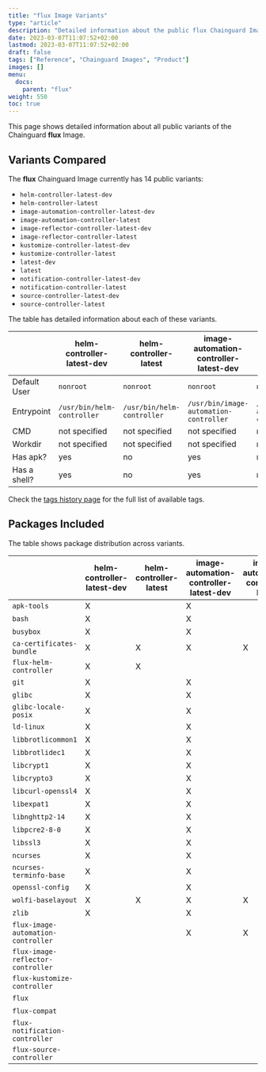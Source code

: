 ```yaml
---
title: "flux Image Variants"
type: "article"
description: "Detailed information about the public flux Chainguard Image variants"
date: 2023-03-07T11:07:52+02:00
lastmod: 2023-03-07T11:07:52+02:00
draft: false
tags: ["Reference", "Chainguard Images", "Product"]
images: []
menu:
  docs:
    parent: "flux"
weight: 550
toc: true
---
```


This page shows detailed information about all public variants of the Chainguard **flux** Image.

## Variants Compared
The **flux** Chainguard Image currently has 14 public variants: 

- `helm-controller-latest-dev`
- `helm-controller-latest`
- `image-automation-controller-latest-dev`
- `image-automation-controller-latest`
- `image-reflector-controller-latest-dev`
- `image-reflector-controller-latest`
- `kustomize-controller-latest-dev`
- `kustomize-controller-latest`
- `latest-dev`
- `latest`
- `notification-controller-latest-dev`
- `notification-controller-latest`
- `source-controller-latest-dev`
- `source-controller-latest`

The table has detailed information about each of these variants.

|              | helm-controller-latest-dev | helm-controller-latest     | image-automation-controller-latest-dev | image-automation-controller-latest     | image-reflector-controller-latest-dev | image-reflector-controller-latest     | kustomize-controller-latest-dev | kustomize-controller-latest     | latest-dev      | latest          | notification-controller-latest-dev | notification-controller-latest     | source-controller-latest-dev | source-controller-latest     |
|--------------|----------------------------|----------------------------|----------------------------------------|----------------------------------------|---------------------------------------|---------------------------------------|---------------------------------|---------------------------------|-----------------|-----------------|------------------------------------|------------------------------------|------------------------------|------------------------------|
| Default User | `nonroot`                  | `nonroot`                  | `nonroot`                              | `nonroot`                              | `nonroot`                             | `nonroot`                             | `nonroot`                       | `nonroot`                       | `nonroot`       | `nonroot`       | `nonroot`                          | `nonroot`                          | `nonroot`                    | `nonroot`                    |
| Entrypoint   | `/usr/bin/helm-controller` | `/usr/bin/helm-controller` | `/usr/bin/image-automation-controller` | `/usr/bin/image-automation-controller` | `/usr/bin/image-reflector-controller` | `/usr/bin/image-reflector-controller` | `/usr/bin/kustomize-controller` | `/usr/bin/kustomize-controller` | `/usr/bin/flux` | `/usr/bin/flux` | `/usr/bin/notification-controller` | `/usr/bin/notification-controller` | `/usr/bin/source-controller` | `/usr/bin/source-controller` |
| CMD          | not specified              | not specified              | not specified                          | not specified                          | not specified                         | not specified                         | not specified                   | not specified                   | `help`          | `help`          | not specified                      | not specified                      | not specified                | not specified                |
| Workdir      | not specified              | not specified              | not specified                          | not specified                          | not specified                         | not specified                         | not specified                   | not specified                   | not specified   | not specified   | not specified                      | not specified                      | not specified                | not specified                |
| Has apk?     | yes                        | no                         | yes                                    | no                                     | yes                                   | no                                    | yes                             | no                              | yes             | no              | yes                                | no                                 | yes                          | no                           |
| Has a shell? | yes                        | no                         | yes                                    | no                                     | yes                                   | no                                    | yes                             | no                              | yes             | yes             | yes                                | no                                 | yes                          | no                           |

Check the [tags history page](/chainguard/chainguard-images/reference/flux/tags_history/) for the full list of available tags.

## Packages Included
The table shows package distribution across variants.

|                                    | helm-controller-latest-dev | helm-controller-latest | image-automation-controller-latest-dev | image-automation-controller-latest | image-reflector-controller-latest-dev | image-reflector-controller-latest | kustomize-controller-latest-dev | kustomize-controller-latest | latest-dev | latest | notification-controller-latest-dev | notification-controller-latest | source-controller-latest-dev | source-controller-latest |
|------------------------------------|----------------------------|------------------------|----------------------------------------|------------------------------------|---------------------------------------|-----------------------------------|---------------------------------|-----------------------------|------------|--------|------------------------------------|--------------------------------|------------------------------|--------------------------|
| `apk-tools`                        | X                          |                        | X                                      |                                    | X                                     |                                   | X                               |                             | X          |        | X                                  |                                | X                            |                          |
| `bash`                             | X                          |                        | X                                      |                                    | X                                     |                                   | X                               |                             | X          |        | X                                  |                                | X                            |                          |
| `busybox`                          | X                          |                        | X                                      |                                    | X                                     |                                   | X                               |                             | X          | X      | X                                  |                                | X                            |                          |
| `ca-certificates-bundle`           | X                          | X                      | X                                      | X                                  | X                                     | X                                 | X                               | X                           | X          | X      | X                                  | X                              | X                            | X                        |
| `flux-helm-controller`             | X                          | X                      |                                        |                                    |                                       |                                   |                                 |                             |            |        |                                    |                                |                              |                          |
| `git`                              | X                          |                        | X                                      |                                    | X                                     |                                   | X                               |                             | X          |        | X                                  |                                | X                            |                          |
| `glibc`                            | X                          |                        | X                                      |                                    | X                                     | X                                 | X                               |                             | X          | X      | X                                  |                                | X                            |                          |
| `glibc-locale-posix`               | X                          |                        | X                                      |                                    | X                                     | X                                 | X                               |                             | X          | X      | X                                  |                                | X                            |                          |
| `ld-linux`                         | X                          |                        | X                                      |                                    | X                                     | X                                 | X                               |                             | X          | X      | X                                  |                                | X                            |                          |
| `libbrotlicommon1`                 | X                          |                        | X                                      |                                    | X                                     |                                   | X                               |                             | X          |        | X                                  |                                | X                            |                          |
| `libbrotlidec1`                    | X                          |                        | X                                      |                                    | X                                     |                                   | X                               |                             | X          |        | X                                  |                                | X                            |                          |
| `libcrypt1`                        | X                          |                        | X                                      |                                    | X                                     |                                   | X                               |                             | X          | X      | X                                  |                                | X                            |                          |
| `libcrypto3`                       | X                          |                        | X                                      |                                    | X                                     |                                   | X                               |                             | X          |        | X                                  |                                | X                            |                          |
| `libcurl-openssl4`                 | X                          |                        | X                                      |                                    | X                                     |                                   | X                               |                             | X          |        | X                                  |                                | X                            |                          |
| `libexpat1`                        | X                          |                        | X                                      |                                    | X                                     |                                   | X                               |                             | X          |        | X                                  |                                | X                            |                          |
| `libnghttp2-14`                    | X                          |                        | X                                      |                                    | X                                     |                                   | X                               |                             | X          |        | X                                  |                                | X                            |                          |
| `libpcre2-8-0`                     | X                          |                        | X                                      |                                    | X                                     |                                   | X                               |                             | X          |        | X                                  |                                | X                            |                          |
| `libssl3`                          | X                          |                        | X                                      |                                    | X                                     |                                   | X                               |                             | X          |        | X                                  |                                | X                            |                          |
| `ncurses`                          | X                          |                        | X                                      |                                    | X                                     |                                   | X                               |                             | X          |        | X                                  |                                | X                            |                          |
| `ncurses-terminfo-base`            | X                          |                        | X                                      |                                    | X                                     |                                   | X                               |                             | X          |        | X                                  |                                | X                            |                          |
| `openssl-config`                   | X                          |                        | X                                      |                                    | X                                     |                                   | X                               |                             | X          |        | X                                  |                                | X                            |                          |
| `wolfi-baselayout`                 | X                          | X                      | X                                      | X                                  | X                                     | X                                 | X                               | X                           | X          | X      | X                                  | X                              | X                            | X                        |
| `zlib`                             | X                          |                        | X                                      |                                    | X                                     |                                   | X                               |                             | X          |        | X                                  |                                | X                            |                          |
| `flux-image-automation-controller` |                            |                        | X                                      | X                                  |                                       |                                   |                                 |                             |            |        |                                    |                                |                              |                          |
| `flux-image-reflector-controller`  |                            |                        |                                        |                                    | X                                     | X                                 |                                 |                             |            |        |                                    |                                |                              |                          |
| `flux-kustomize-controller`        |                            |                        |                                        |                                    |                                       |                                   | X                               | X                           |            |        |                                    |                                |                              |                          |
| `flux`                             |                            |                        |                                        |                                    |                                       |                                   |                                 |                             | X          | X      |                                    |                                |                              |                          |
| `flux-compat`                      |                            |                        |                                        |                                    |                                       |                                   |                                 |                             | X          | X      |                                    |                                |                              |                          |
| `flux-notification-controller`     |                            |                        |                                        |                                    |                                       |                                   |                                 |                             |            |        | X                                  | X                              |                              |                          |
| `flux-source-controller`           |                            |                        |                                        |                                    |                                       |                                   |                                 |                             |            |        |                                    |                                | X                            | X                        |
